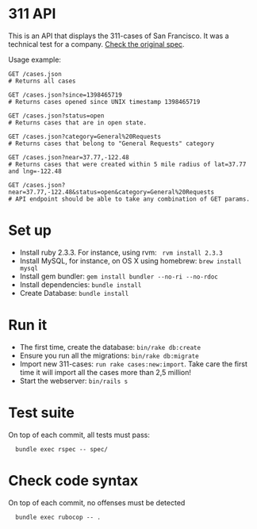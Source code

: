 # 311 API

This is an API that displays the 311-cases of San Francisco. It was a technical test for a company. [Check the original spec](https://github.com/gobert/311-API/tree/8c8c14f76e2b8fc3eada93f95f38d4a45bdc3032).

Usage example:
```
GET /cases.json
# Returns all cases

GET /cases.json?since=1398465719
# Returns cases opened since UNIX timestamp 1398465719

GET /cases.json?status=open
# Returns cases that are in open state.

GET /cases.json?category=General%20Requests
# Returns cases that belong to "General Requests" category

GET /cases.json?near=37.77,-122.48
# Returns cases that were created within 5 mile radius of lat=37.77 and lng=-122.48

GET /cases.json?near=37.77,-122.48&status=open&category=General%20Requests
# API endpoint should be able to take any combination of GET params.
```

# Set up
* Install ruby 2.3.3. For instance, using rvm: ``` rvm install 2.3.3```
* Install MySQL, for instance, on OS X using homebrew: ```brew install mysql```
* Install gem bundler: ```gem install bundler --no-ri --no-rdoc```
* Install dependencies: ```bundle install```
* Create Database: ```bundle install```

# Run it
* The first time, create the database: ``` bin/rake db:create ```
* Ensure you run all the migrations: ```bin/rake db:migrate ```
* Import new 311-cases: ```run rake cases:new:import```. Take care the first time it will import all the cases more than 2,5 million!
* Start the webserver: ```bin/rails s```

# Test suite
On top of each commit, all tests must pass:
```
  bundle exec rspec -- spec/
```
# Check code syntax
On top of each commit, no offenses must be detected
```
  bundle exec rubocop -- .
```
